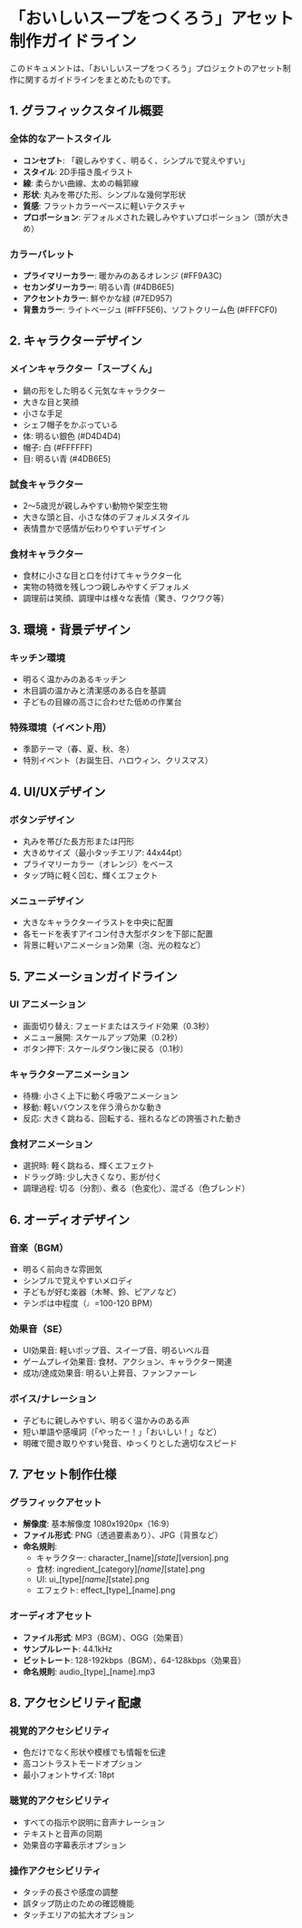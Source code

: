 # 「おいしいスープをつくろう」アセット制作ガイドライン

このドキュメントは、「おいしいスープをつくろう」プロジェクトのアセット制作に関するガイドラインをまとめたものです。

## 1. グラフィックスタイル概要

### 全体的なアートスタイル
- **コンセプト**: 「親しみやすく、明るく、シンプルで覚えやすい」
- **スタイル**: 2D手描き風イラスト
- **線**: 柔らかい曲線、太めの輪郭線
- **形状**: 丸みを帯びた形、シンプルな幾何学形状
- **質感**: フラットカラーベースに軽いテクスチャ
- **プロポーション**: デフォルメされた親しみやすいプロポーション（頭が大きめ）

### カラーパレット
- **プライマリーカラー**: 暖かみのあるオレンジ (#FF9A3C)
- **セカンダリーカラー**: 明るい青 (#4DB6E5)
- **アクセントカラー**: 鮮やかな緑 (#7ED957)
- **背景カラー**: ライトベージュ (#FFF5E6)、ソフトクリーム色 (#FFFCF0)

## 2. キャラクターデザイン

### メインキャラクター「スープくん」
- 鍋の形をした明るく元気なキャラクター
- 大きな目と笑顔
- 小さな手足
- シェフ帽子をかぶっている
- 体: 明るい銀色 (#D4D4D4)
- 帽子: 白 (#FFFFFF)
- 目: 明るい青 (#4DB6E5)

### 試食キャラクター
- 2〜5歳児が親しみやすい動物や架空生物
- 大きな頭と目、小さな体のデフォルメスタイル
- 表情豊かで感情が伝わりやすいデザイン

### 食材キャラクター
- 食材に小さな目と口を付けてキャラクター化
- 実物の特徴を残しつつ親しみやすくデフォルメ
- 調理前は笑顔、調理中は様々な表情（驚き、ワクワク等）

## 3. 環境・背景デザイン

### キッチン環境
- 明るく温かみのあるキッチン
- 木目調の温かみと清潔感のある白を基調
- 子どもの目線の高さに合わせた低めの作業台

### 特殊環境（イベント用）
- 季節テーマ（春、夏、秋、冬）
- 特別イベント（お誕生日、ハロウィン、クリスマス）

## 4. UI/UXデザイン

### ボタンデザイン
- 丸みを帯びた長方形または円形
- 大きめサイズ（最小タッチエリア: 44x44pt）
- プライマリーカラー（オレンジ）をベース
- タップ時に軽く凹む、輝くエフェクト

### メニューデザイン
- 大きなキャラクターイラストを中央に配置
- 各モードを表すアイコン付き大型ボタンを下部に配置
- 背景に軽いアニメーション効果（泡、光の粒など）

## 5. アニメーションガイドライン

### UI アニメーション
- 画面切り替え: フェードまたはスライド効果（0.3秒）
- メニュー展開: スケールアップ効果（0.2秒）
- ボタン押下: スケールダウン後に戻る（0.1秒）

### キャラクターアニメーション
- 待機: 小さく上下に動く呼吸アニメーション
- 移動: 軽いバウンスを伴う滑らかな動き
- 反応: 大きく跳ねる、回転する、揺れるなどの誇張された動き

### 食材アニメーション
- 選択時: 軽く跳ねる、輝くエフェクト
- ドラッグ時: 少し大きくなり、影が付く
- 調理過程: 切る（分割）、煮る（色変化）、混ざる（色ブレンド）

## 6. オーディオデザイン

### 音楽（BGM）
- 明るく前向きな雰囲気
- シンプルで覚えやすいメロディ
- 子どもが好む楽器（木琴、鈴、ピアノなど）
- テンポは中程度（♩=100-120 BPM）

### 効果音（SE）
- UI効果音: 軽いポップ音、スイープ音、明るいベル音
- ゲームプレイ効果音: 食材、アクション、キャラクター関連
- 成功/達成効果音: 明るい上昇音、ファンファーレ

### ボイス/ナレーション
- 子どもに親しみやすい、明るく温かみのある声
- 短い単語や感嘆詞（「やったー！」「おいしい！」など）
- 明確で聞き取りやすい発音、ゆっくりとした適切なスピード

## 7. アセット制作仕様

### グラフィックアセット
- **解像度**: 基本解像度 1080x1920px（16:9）
- **ファイル形式**: PNG（透過要素あり）、JPG（背景など）
- **命名規則**:
  - キャラクター: character_[name]_[state]_[version].png
  - 食材: ingredient_[category]_[name]_[state].png
  - UI: ui_[type]_[name]_[state].png
  - エフェクト: effect_[type]_[name].png

### オーディオアセット
- **ファイル形式**: MP3（BGM）、OGG（効果音）
- **サンプルレート**: 44.1kHz
- **ビットレート**: 128-192kbps（BGM）、64-128kbps（効果音）
- **命名規則**: audio_[type]_[name].mp3

## 8. アクセシビリティ配慮

### 視覚的アクセシビリティ
- 色だけでなく形状や模様でも情報を伝達
- 高コントラストモードオプション
- 最小フォントサイズ: 18pt

### 聴覚的アクセシビリティ
- すべての指示や説明に音声ナレーション
- テキストと音声の同期
- 効果音の字幕表示オプション

### 操作アクセシビリティ
- タッチの長さや感度の調整
- 誤タップ防止のための確認機能
- タッチエリアの拡大オプション

